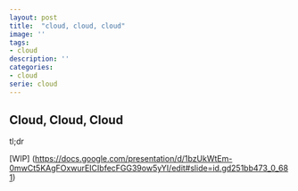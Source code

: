 ```yaml
---
layout: post
title:  "cloud, cloud, cloud"
image: ''
tags:
- cloud
description: ''
categories:
- cloud
serie: cloud
---
```


## Cloud, Cloud, Cloud

tl;dr

[WIP] (https://docs.google.com/presentation/d/1bzUkWtEm-0mwCt5KAgFOxwurEICIbfecFGG39ow5yYI/edit#slide=id.gd251bb473_0_681)

